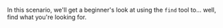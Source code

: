 In this scenario, we'll get a beginner's look at using the `find` tool to... well, find what you're looking for.
